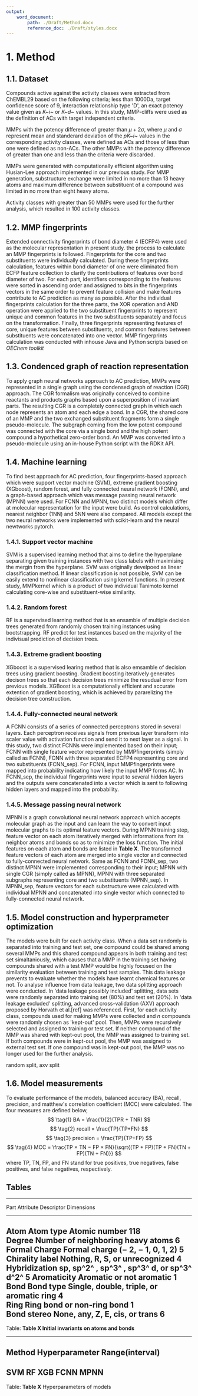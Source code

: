 ```yaml
---
output:
    word_document:
        path: ./Draft/Method.docx
        reference_doc: ./Draft/styles.docx
---
```


# 1. Method

## 1.1. Dataset
Compounds active against the activity classes were extracted from ChEMBL29 based on the following criteria; less than 1000Da, target confidence score of 9, interaction relationship type 'D', an exact potency value given as _K~i~_ or _K~d~_ values. In this study, MMP-cliffs were used as the definition of ACs with target independent criteria. 

MMPs with the potency difference of greater than $\mu + 2\sigma$, where $\mu$ and $\sigma$ represent mean and standerard deviation of the _pK~i~_ values in the corresponding activity classes, were defined as ACs and those of less than one were defined as non-ACs. The other MMPs with the potency difference of greater than one and less than the criteria were discarded.     

MMPs were generated with computationally efficient algorithm using Husian-Lee approach implemented in our previous study. For MMP generation, substructure exchange were limited in no more than 13 heavy atoms and maximum difference between substituent of a compound was limited in no more than eight heavy atoms.

Activity classes with greater than 50 MMPs were used for the further analysis, which resulted in 100 activity classes.

## 1.2. MMP fingerprints
Extended connectivity fingerprints of bond diameter 4 (ECFP4) were used as the molecular representation in present study. the process to calculate an MMP fingerprints is followed. Fingerprints for the core and two substituents were individually calculated. During these fingerprints calculation, features within bond diameter of one were eliminated from ECFP feature collection to clarify the contributions of features over bond diameter of two. For each part, identifiers corresponding to the features were sorted in ascending order and assigned to bits in the fingerprints vectors in the same order to prevent feature collision and make features contribute to AC prediction as many as possible. After the individual fingerprints calculation for the three parts, the XOR operation and AND operation were applied to the two substituent fingerprints to represent unique and common features in the two substituents separately and focus on the transformation. Finally, three fingerprints representing features of core, unique features between substituents, and common features between substituents were concatenated into one vector. MMP fingerprints calculation was conducted with inhouse Java and Python scripts based on _OEChem toolkit_   

## 1.3. Condenced graph of reaction representation
To apply graph neural networks approach to AC prediction, MMPs were represented in a single graph using the condensed graph of reaction (CGR) approach. The CGR formalism was originally conceived to combine reactants and products graphs based upon a superposition of invariant parts. The resulting CGR is a completely connected graph in which each node represents an atom and each edge a bond. In a CGR, the shared core of an MMP and the two exchanged substituent fragments form a single pseudo-molecule. The subgraph coming from the low potent compound was connected with the core via a single bond and the high potent compound a hypothetical zero-order bond. An MMP was converted into a pseudo-molecule using an in-house Python script with the RDKit API. 

## 1.4. Machine learning
To find best approach for AC prediction, four fingerprints-based approach which were support vector machine (SVM), extreme gradient boosting (XGboost), random forest, and fully connected neural network (FCNN), and a graph-based approach which was message passing neural network (MPNN) were used. For FCNN and MPNN, two distinct models which differ at molecular representation for the input were build. As control calculations, nearest neighbor (1NN) and 5NN were also compared. All models except the two neural networks were implemented with scikit-learn and the neural newtworks pytorch.


### 1.4.1. Support vector machine
SVM is a supervised learning method that aims to define the hyperplane separating given training instances with two class labels with maximising the mergin from the hyperplane. SVM was originally develpoed as linear classification method. If linear classification is not possible, SVM can be easily extend to nonlinear classification using kernel functions. In present study, MMPkernel which is a product of two individual Tanimoto kernel calculating core-wise and substituent-wise similarity.  

### 1.4.2. Random forest
RF is a supervised learning method that is an ensamble of multiple decision trees generated from randomly chosen training instances using bootstrapping. RF predict for test instances based on the majority of the indivisual prediction of decision trees.

### 1.4.3. Extreme gradient boosting
XGboost is a supervised learing method that is also emsamble of decision trees using gradient boosting. Gradient boosting iteratively generates decison trees so that each decision trees minimize the resudual error from previous models. XGBoost is a computationally efficient and accurate extention of gradient boosting, which is achieved by pararelizing the decision tree construction.

### 1.4.4. Fully-connected neural network
A FCNN consists of a series of connected perceptrons stored in several layers. Each perceptron receives signals from previous layer transform into scaler value with activation function and send it to next layer as a signal. In this study, two distinct FCNNs were implemented based on their input; FCNN with single feature vector represented by MMPfingerprints (simply called as FCNN), FCNN with three separated ECFP4 representing core and two substituents (FCNN_sep). For FCNN, input MMPfingerprints were mapped into probability indicating how likely the input MMP forms AC. In FCNN_sep, the individual fingerprints were input to several hidden layers and the outputs were concatenated into a vector which is sent to following hidden layers and mapped into the probability.  

### 1.4.5. Message passing neural network
MPNN is a graph convolutional neural network approach which accepts molecular graph as the input and can learn the way to convert input molecular graphs to its optimal feature vectors. During MPNN training step, feature vector on each atom iteratively merged with informations from its neighbor atoms and bonds so as to minimize the loss function. The initial features on each atom and bonds are listed in __Table X__. The transformed feature vectors of each atom are merged into single vector and connected to fully-connected neural network. Same as FCNN and FCNN_sep, two distinct MPNN were implemented corresponding to their input; MPNN with single CGR (simply called as MPNN), MPNN with three separated subgraphs representing core and two substituents (MPNN_sep). In MPNN_sep, feature vectors for each substructure were calculated with individual MPNN and concatenated into single vector which connected to fully-connected neural network.  

## 1.5. Model construction and hyperprameter optimization
The models were built for each activity class. When a data set randomly is separated into training and test set, one compound could be shared among several MMPs and this shared compound appears in both training and test set simaltaniously, which causes that a MMP in the training set having compounds shared with a test MMP would be highly focused on the similarity evaluation between training and test samples. This data leakage prevents to evaluate whether the models have learnt chemical features or not. To analyse influence from data leakage, two data splitting approach were conducted. In 'data leakage possibly included' splitting, data sets were randomly separated into training set (80%) and test set (20%). In 'data leakage excluded' splitting, advanced cross-validation (AXV) approach proposed by Horvath et al.[ref] was referenced. First, for each activity class, compounds used for making MMPs were collected and _n_ compounds were randomly chosen as 'kept-out' pool. Then, MMPs were recursively selected and assigned to training or test set. If neither compound of the MMP was shared with kept-out pool, the MMP was assigned to training set. If both compounds were in kept-out pool, the MMP was assigned to external test set. If one compound was in kept-out pool, the MMP was no longer used for the further analysis.  

random split, axv split

## 1.6. Model measurements
To evaluate performance of the models, balanced accuracy (BA), recall, precision, and matthew's correlation coefficient (MCC) were calculated. The four measures are defined below,
$$ \tag{1} BA = \frac{1}{2}(TPR + TNR) $$
$$ \tag{2} recall = \frac{TP}{TP+FN} $$
$$ \tag{3} precision = \frac{TP}{TP+FP} $$
$$ \tag{4} MCC = \frac{TP × TN − FP × FN}{\sqrt{(TP + FP)(TP + FN)(TN + FP)(TN + FN)}} $$
where TP, TN, FP, and FN stand for true positives, true negatives, false positives, and false negatives, respectively.

## Tables
--------------------------------------------------------------------------------------
 Part       Attribute         Descriptor                                  Dimensions
------- ------------------ -------------------------------------------- --------------
 Atom     Atom type          Atomic number                                   118         
          Degree             Number of neighboring heavy atoms                6          
          Formal Charge      Formal charge (− 2, − 1, 0, 1, 2)                5          
          Chirality label    Nothing, R, S, or unrecognized                   4          
          Hybridization      sp, sp^2^ , sp^3^ , sp^3^ d, or sp^3^ d^2^       5 
          Aromaticity        Aromatic or not aromatic                         1          
 Bond     Bond type          Single, double, triple, or aromatic ring         4          
          Ring               Ring bond or non-ring bond                       1          
          Bond stereo        None, any, Z, E, cis, or trans                   6        
--------------------------------------------------------------------------------------
Table: __Table X Initial invariants on atoms and bonds__

--------------------------------------------------------------------------------------
Method Hyperparameter Range(interval)
--------------------------------------------------------------------------------------
 SVM
 RF
 XGB
 FCNN
 MPNN
--------------------------------------------------------------------------------------
Table: __Table X__ Hyperparameters of models